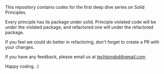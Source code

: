 This repository contains codes for the first deep dive series on Solid Principles.

Every principle has its package under solid. Principle violated code will be under the violated package, and refactored one will under the refactored package.

If you feel we could do better in refactoring, don't forget to create a PR with your changes.

If you have any feedback, please email us at techtongbd@gmail.com

Happy coding. :)
